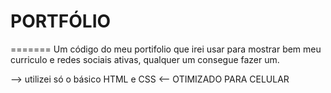 # PORTFÓLIO
=======
Um código do meu portifolio que irei usar para mostrar bem meu curriculo e redes sociais ativas, qualquer um consegue fazer um.

--> utilizei só o básico HTML e CSS <--
OTIMIZADO PARA CELULAR
